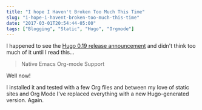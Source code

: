 ```yaml
---
title: "I hope I Haven't Broken Too Much This Time"
slug: "i-hope-i-havent-broken-too-much-this-time"
date: "2017-03-01T20:54:44-05:00"
tags: ["Blogging", "Static", "Hugo", "Orgmode"]
---
```



I happened to see the [Hugo 0.19 release
announcement](http://bepsays.com/en/2017/02/27/hugo-019/) and didn't
think too much of it until I read this...

> Native Emacs Org-mode Support

Well now!

I installed it and tested with a few Org files and between my love of
static sites and Org Mode I've replaced everything with a new
Hugo-generated version. Again.
